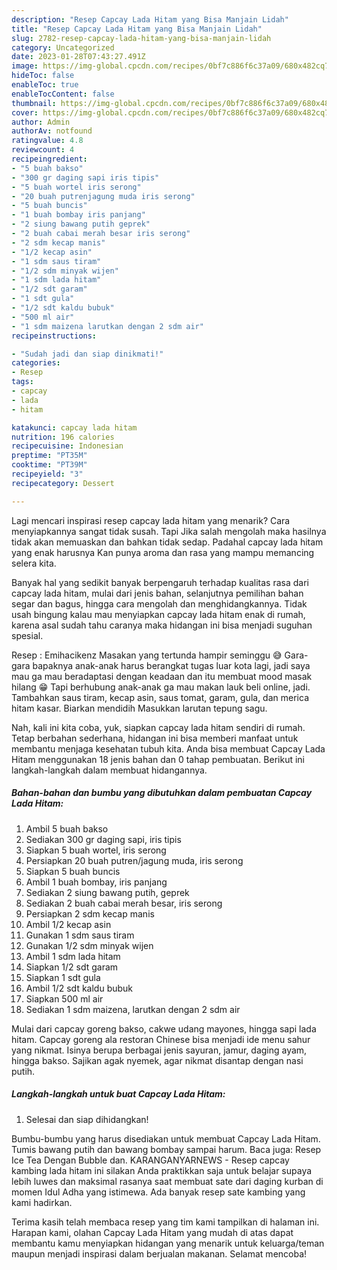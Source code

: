 ```yaml
---
description: "Resep Capcay Lada Hitam yang Bisa Manjain Lidah"
title: "Resep Capcay Lada Hitam yang Bisa Manjain Lidah"
slug: 2782-resep-capcay-lada-hitam-yang-bisa-manjain-lidah
category: Uncategorized
date: 2023-01-28T07:43:27.491Z
image: https://img-global.cpcdn.com/recipes/0bf7c886f6c37a09/680x482cq70/capcay-lada-hitam-foto-resep-utama.jpg
hideToc: false
enableToc: true
enableTocContent: false
thumbnail: https://img-global.cpcdn.com/recipes/0bf7c886f6c37a09/680x482cq70/capcay-lada-hitam-foto-resep-utama.jpg
cover: https://img-global.cpcdn.com/recipes/0bf7c886f6c37a09/680x482cq70/capcay-lada-hitam-foto-resep-utama.jpg
author: Admin
authorAv: notfound
ratingvalue: 4.8
reviewcount: 4
recipeingredient:
- "5 buah bakso"
- "300 gr daging sapi iris tipis"
- "5 buah wortel iris serong"
- "20 buah putrenjagung muda iris serong"
- "5 buah buncis"
- "1 buah bombay iris panjang"
- "2 siung bawang putih geprek"
- "2 buah cabai merah besar iris serong"
- "2 sdm kecap manis"
- "1/2 kecap asin"
- "1 sdm saus tiram"
- "1/2 sdm minyak wijen"
- "1 sdm lada hitam"
- "1/2 sdt garam"
- "1 sdt gula"
- "1/2 sdt kaldu bubuk"
- "500 ml air"
- "1 sdm maizena larutkan dengan 2 sdm air"
recipeinstructions:

- "Sudah jadi dan siap dinikmati!"
categories:
- Resep
tags:
- capcay
- lada
- hitam

katakunci: capcay lada hitam 
nutrition: 196 calories
recipecuisine: Indonesian
preptime: "PT35M"
cooktime: "PT39M"
recipeyield: "3"
recipecategory: Dessert

---
```



Lagi mencari inspirasi resep capcay lada hitam yang menarik? Cara menyiapkannya sangat tidak susah. Tapi Jika salah mengolah maka hasilnya tidak akan memuaskan dan bahkan tidak sedap. Padahal capcay lada hitam yang enak harusnya Kan punya aroma dan rasa yang mampu memancing selera kita.


Banyak hal yang sedikit banyak berpengaruh terhadap kualitas rasa dari capcay lada hitam, mulai dari jenis bahan, selanjutnya pemilihan bahan segar dan bagus, hingga cara mengolah dan menghidangkannya. Tidak usah bingung kalau mau menyiapkan capcay lada hitam enak di rumah, karena asal sudah tahu caranya maka hidangan ini bisa menjadi suguhan spesial.

Resep : Emihacikenz Masakan yang tertunda hampir seminggu 😅 Gara-gara bapaknya anak-anak harus berangkat tugas luar kota lagi, jadi saya mau ga mau beradaptasi dengan keadaan dan itu membuat mood masak hilang 😁 Tapi berhubung anak-anak ga mau makan lauk beli online, jadi. Tambahkan saus tiram, kecap asin, saus tomat, garam, gula, dan merica hitam kasar. Biarkan mendidih Masukkan larutan tepung sagu.


Nah, kali ini kita coba, yuk, siapkan capcay lada hitam sendiri di rumah. Tetap berbahan sederhana, hidangan ini bisa memberi manfaat untuk membantu menjaga kesehatan tubuh kita. Anda bisa membuat Capcay Lada Hitam menggunakan 18 jenis bahan dan 0 tahap pembuatan. Berikut ini langkah-langkah dalam membuat hidangannya.

<!--inarticleads1-->

##### Bahan-bahan dan bumbu yang dibutuhkan dalam pembuatan Capcay Lada Hitam:

1. Ambil 5 buah bakso
1. Sediakan 300 gr daging sapi, iris tipis
1. Siapkan 5 buah wortel, iris serong
1. Persiapkan 20 buah putren/jagung muda, iris serong
1. Siapkan 5 buah buncis
1. Ambil 1 buah bombay, iris panjang
1. Sediakan 2 siung bawang putih, geprek
1. Sediakan 2 buah cabai merah besar, iris serong
1. Persiapkan 2 sdm kecap manis
1. Ambil 1/2 kecap asin
1. Gunakan 1 sdm saus tiram
1. Gunakan 1/2 sdm minyak wijen
1. Ambil 1 sdm lada hitam
1. Siapkan 1/2 sdt garam
1. Siapkan 1 sdt gula
1. Ambil 1/2 sdt kaldu bubuk
1. Siapkan 500 ml air
1. Sediakan 1 sdm maizena, larutkan dengan 2 sdm air


Mulai dari capcay goreng bakso, cakwe udang mayones, hingga sapi lada hitam. Capcay goreng ala restoran Chinese bisa menjadi ide menu sahur yang nikmat. Isinya berupa berbagai jenis sayuran, jamur, daging ayam, hingga bakso. Sajikan agak nyemek, agar nikmat disantap dengan nasi putih. 

<!--inarticleads2-->

##### Langkah-langkah untuk buat Capcay Lada Hitam:


1. Selesai dan siap dihidangkan!

Bumbu-bumbu yang harus disediakan untuk membuat Capcay Lada Hitam. Tumis bawang putih dan bawang bombay sampai harum. Baca juga: Resep Ice Tea Dengan Bubble dan. KARANGANYARNEWS - Resep capcay kambing lada hitam ini silakan Anda praktikkan saja untuk belajar supaya lebih luwes dan maksimal rasanya saat membuat sate dari daging kurban di momen Idul Adha yang istimewa. Ada banyak resep sate kambing yang kami hadirkan. 

Terima kasih telah membaca resep yang tim kami tampilkan di halaman ini. Harapan kami, olahan Capcay Lada Hitam yang mudah di atas dapat membantu kamu menyiapkan hidangan yang menarik untuk keluarga/teman maupun menjadi inspirasi dalam berjualan makanan. Selamat mencoba!
